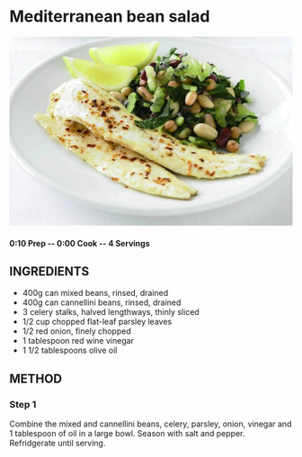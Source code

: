 # Mediterranean bean salad
![](https://raw.githubusercontent.com/fuzzwah/recipes/images/pics/Mediterranean_bean_salad.jpg)
#### 0:10 Prep -- 0:00 Cook -- 4 Servings
## INGREDIENTS
* 400g can mixed beans, rinsed, drained
* 400g can cannellini beans, rinsed, drained
* 3 celery stalks, halved lengthways, thinly sliced
* 1/2 cup chopped flat-leaf parsley leaves
* 1/2 red onion, finely chopped
* 1 tablespoon red wine vinegar
* 1 1/2 tablespoons olive oil
## METHOD
### Step 1
Combine the mixed and cannellini beans, celery, parsley, onion, vinegar and 1 tablespoon of oil in a large bowl. Season with salt and pepper. Refridgerate until serving.